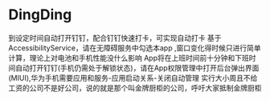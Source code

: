 # DingDing
到设定时间自动打开钉钉，配合钉钉快速打卡，可实现自动打卡
基于 AccessibilityService，请在无障碍服务中勾选本app ,窗口变化得时候只进行简单计算，理论上对电池和手机性能没什么影响
App将在上班时间前十分钟和下班时间自动打开钉钉(手机仍需处于解锁状态)，请在App权限管理中打开后台弹出界面(MIUI),华为手机需要应用和服务-应用启动关系-关闭自动管理
实行大小周且不给工资的公司不是好公司，说的就是那个叫金牌厨柜的公司，呼吁大家抵制金牌厨柜

